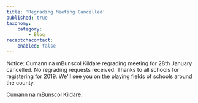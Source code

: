 ```yaml
---
title: 'Regrading Meeting Cancelled'
published: true
taxonomy:
    category:
        - Blog
recaptchacontact:
    enabled: false
---
```


Notice: Cumann na mBunscol Kildare regrading meeting for 28th January cancelled. No regrading requests received. Thanks to all schools for registering for 2019. We'll see you on the playing fields of schools around the county.

Cumann na mBunscol Kildare.